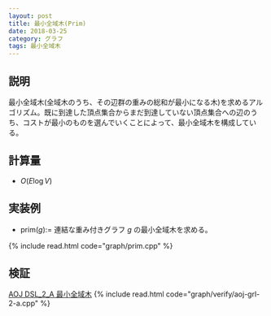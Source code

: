 ```yaml
---
layout: post
title: 最小全域木(Prim)
date: 2018-03-25
category: グラフ
tags: 最小全域木
---
```


## 説明
最小全域木(全域木のうち、その辺群の重みの総和が最小になる木)を求めるアルゴリズム。既に到達した頂点集合からまだ到達していない頂点集合への辺のうち、コストが最小のものを選んでいくことによって、最小全域木を構成している。

## 計算量
* $O(E \log V)$

## 実装例

* prim($g$):= 連結な重み付きグラフ $g$ の最小全域木を求める。

{% include read.html  code="graph/prim.cpp" %}

## 検証

[AOJ DSL_2_A 最小全域木](http://judge.u-aizu.ac.jp/onlinejudge/description.jsp?id=GRL_2_A&lang=jp)
{% include read.html code="graph/verify/aoj-grl-2-a.cpp" %}
